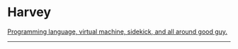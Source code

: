 Harvey
============

<a href="https://www.youtube.com/watch?v=coF-opzhXuc">
Programming language, virtual machine, sidekick, and all around good guy.
</a>

---
